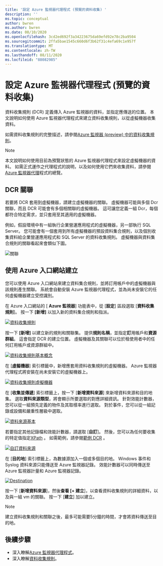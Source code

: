 ```yaml
---
title: '設定 Azure 監視器代理程式 (預覽的資料收集) '
description: ''
ms.topic: conceptual
author: bwren
ms.author: bwren
ms.date: 08/10/2020
ms.openlocfilehash: 3cd2ed692f3a34223675da69efd92e78c2ba9504
ms.sourcegitcommit: 2ffa5bae1545c660d6f3b62f31c4efa69c1e957f
ms.translationtype: MT
ms.contentlocale: zh-TW
ms.lasthandoff: 08/11/2020
ms.locfileid: "88082985"
---
```

# <a name="configure-data-collection-for-the-azure-monitor-agent-preview"></a>設定 Azure 監視器代理程式 (預覽的資料收集) 
資料收集規則 (DCR) 定義傳入 Azure 監視器的資料，並指定應傳送的位置。 本文說明如何使用 Azure 監視器代理程式來建立資料收集規則，以從虛擬機器收集資料。

如需資料收集規則的完整描述，請參閱[Azure 監視器 (preview) 中的資料收集規則](data-collection-rule-overview.md)。

> [!NOTE]
> 本文說明如何使用目前為預覽狀態的 Azure 監視器代理程式來設定虛擬機器的資料。 如需正式運作之代理程式的說明，以及如何使用它們來收集資料，請參閱[Azure 監視器代理](agents-overview.md)程式的總覽。


## <a name="dcr-associations"></a>DCR 關聯
若要將 DCR 套用到虛擬機器，請建立虛擬機器的關聯。 虛擬機器可能與多個 Dcr 關聯，而且 DCR 可能會有多個相關聯的虛擬機器。 這可讓您定義一組 Dcr，每個都符合特定需求，並只套用至其適用的虛擬機器。 

例如，假設環境中有一組執行企業營運應用程式的虛擬機器，另一部執行 SQL Server。 您可能會有一個套用到所有虛擬機器的預設資料集合規則，以及個別收集資料給企業營運應用程式和 SQL Server 的資料收集規則。 虛擬機器與資料集合規則的關聯看起來會類似下圖。

![關聯](media/data-collection-rule-azure-monitor-agent/associations.png)

## <a name="create-using-the-azure-portal"></a>使用 Azure 入口網站建立
您可以使用 Azure 入口網站來建立資料集合規則，並將訂用帳戶中的虛擬機器與該規則產生關聯。 系統會自動安裝 Azure 監視器代理程式，並為尚未安裝它的任何虛擬機器建立受控識別。

在 Azure 入口網站的 [ **Azure 監視器**] 功能表中，從 [**設定**] 區段選取 [**資料收集規則**]。 按一下 **[新增]** 以加入新的資料集合規則和指派。

[![資料收集規則](media/azure-monitor-agent/data-collection-rules.png)](media/azure-monitor-agent/data-collection-rules.png#lightbox)

按一下 **[新增]** 以建立新的規則和關聯集。 提供**規則名稱**，並指定**訂**用帳戶和**資源群組**。 這會指定 DCR 的建立位置。 虛擬機器及其關聯可以位於租使用者中的任何訂用帳戶或資源群組中。

[![資料收集規則基本概念](media/azure-monitor-agent/data-collection-rule-basics.png)](media/azure-monitor-agent/data-collection-rule-basics.png#lightbox)

在 [**虛擬機器**] 索引標籤中，新增應套用資料收集規則的虛擬機器。 Azure 監視器代理程式將安裝在尚未安裝它的虛擬機器上。

[![資料收集規則虛擬機器](media/azure-monitor-agent/data-collection-rule-virtual-machines.png)](media/azure-monitor-agent/data-collection-rule-virtual-machines.png#lightbox)

在 [**收集並傳遞**] 索引標籤上，按一下 [**新增資料來源**] 來新增資料來源和目的地集。 選取**資料來源類型**，將會顯示所要選取的對應詳細資訊。 針對效能計數器，您可以從一組預先定義的物件及其取樣率進行選取。 對於事件，您可以從一組記錄或設備和嚴重性層級中選取。 

[![資料來源基本](media/azure-monitor-agent/data-collection-rule-data-source-basic.png)](media/azure-monitor-agent/data-collection-rule-data-source-basic.png#lightbox)


若要指定其他記錄檔和效能計數器，請選取 [**自訂**]。 然後，您可以為任何要收集的特定值指定[XPath](https://www.w3schools.com/xml/xpath_syntax.asp) 。 如需範例，請參閱[範例 DCR](data-collection-rule-overview.md#sample-data-collection-rule) 。

[![自訂資料來源](media/azure-monitor-agent/data-collection-rule-data-source-custom.png)](media/azure-monitor-agent/data-collection-rule-data-source-custom.png#lightbox)

在 [**目的地**] 索引標籤上，為數據源加入一個或多個目的地。 Windows 事件和 Syslog 資料來源只能傳送至 Azure 監視器記錄。 效能計數器可以同時傳送至 Azure 監視器計量和 Azure 監視器記錄。

[![Destination](media/azure-monitor-agent/data-collection-rule-destination.png)](media/azure-monitor-agent/data-collection-rule-destination.png#lightbox)

按一下 [**新增資料來源**]，然後**查看 [+ 建立**]，以查看資料收集規則的詳細資料，以及與一組 vm 的關聯。 按一下 [**建立**] 加以建立。

> [!NOTE]
> 建立資料收集規則和關聯之後，最多可能需要5分鐘的時間，才會將資料傳送至目的地。


## <a name="next-steps"></a>後續步驟

- 深入瞭解[Azure 監視器代理程式](azure-monitor-agent-overview.md)。
- 深入瞭解[資料收集規則](data-collection-rule-overview.md)。
